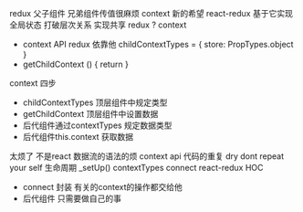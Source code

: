 redux 父子组件 兄弟组件传值很麻烦
context 新的希望 react-redux 基于它实现
全局状态
打破层次关系 实现共享
redux ? context

- context API redux 依靠他
  childContextTypes = {
    store: PropTypes.object
  }
- getChildContext () {
    return 
  }

context 四步

- childContextTypes 顶层组件中规定类型
- getChildContext 顶层组件中设置数据
- 后代组件通过contextTypes 规定数据类型
- 后代组件this.context 获取数据

太烦了 不是react 数据流的语法的烦 context api 代码的重复
dry dont repeat your self 
生命周期 _setUp() contextTypes connect react-redux HOC

- connect 封装 有关的context的操作都交给他
- 后代组件 只需要做自己的事
